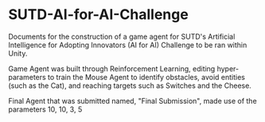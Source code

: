 # SUTD-AI-for-AI-Challenge

Documents for the construction of a game agent for SUTD's Artificial Intelligence for Adopting Innovators (AI for AI) Challenge to be ran within Unity.

Game Agent was built through Reinforcement Learning, editing hyper-parameters to train the Mouse Agent to identify obstacles, avoid entities (such as the Cat), and reaching targets such as Switches and the Cheese.

Final Agent that was submitted named, "Final Submission", made use of the parameters 10, 10, 3, 5
